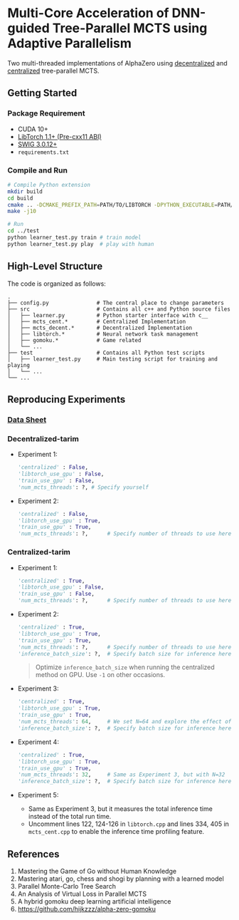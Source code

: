 # Multi-Core Acceleration of DNN-guided Tree-Parallel MCTS using Adaptive Parallelism

Two multi-threaded implementations of AlphaZero using [decentralized](https://dke.maastrichtuniversity.nl/m.winands/documents/multithreadedMCTS2.pdf) and [centralized](https://arxiv.org/abs/1810.11755) tree-parallel MCTS.

## Getting Started

### Package Requirement

* CUDA 10+
* [LibTorch 1.1+ (Pre-cxx11 ABI)](https://pytorch.org/get-started/locally/)
* [SWIG 3.0.12+](https://sourceforge.net/projects/swig/files/)
* `requirements.txt`

### Compile and Run

```bash
# Compile Python extension
mkdir build
cd build
cmake .. -DCMAKE_PREFIX_PATH=PATH/TO/LIBTORCH -DPYTHON_EXECUTABLE=PATH/TO/PYTHON -DCMAKE_BUILD_TYPE=Release
make -j10

# Run
cd ../test
python learner_test.py train # train model
python learner_test.py play  # play with human
```

## High-Level Structure

The code is organized as follows:

    .
    ├── config.py               # The central place to change parameters
    ├── src                     # Contains all c++ and Python source files
    │   ├── learner.py          # Python starter interface with c__
    │   ├── mcts_cent.*         # Centralized Implementation
    │   ├── mcts_decent.*       # Decentralized Implementation
    │   ├── libtorch.*          # Neural network task management
    │   ├── gomoku.*            # Game related
    │   └── ...              
    ├── test                    # Contains all Python test scripts
    │   ├── learner_test.py     # Main testing script for training and playing
    │   └── ...             
    └── ... 

## Reproducing Experiments

### [Data Sheet](https://docs.google.com/spreadsheets/d/1ah4ABjvCia2IQ4HzI3qgHpgjhnY7oYFXnCSYVJekD3E/edit?usp=sharing)

### Decentralized-tarim

* Experiment 1:

    ```python
    'centralized' : False,
    'libtorch_use_gpu' : False,
    'train_use_gpu' : False,
    'num_mcts_threads': ?, # Specify yourself
    ```

* Experiment 2:

    ```python
    'centralized' : False,
    'libtorch_use_gpu' : True,
    'train_use_gpu' : True,
    'num_mcts_threads': ?,      # Specify number of threads to use here
    ```

### Centralized-tarim

* Experiment 1:

    ```python
    'centralized' : True,
    'libtorch_use_gpu' : False,
    'train_use_gpu' : False,
    'num_mcts_threads': ?,      # Specify number of threads to use here
    ```

* Experiment 2:

    ```python
    'centralized' : True,
    'libtorch_use_gpu' : True,
    'train_use_gpu' : True,
    'num_mcts_threads': ?,      # Specify number of threads to use here
    'inference_batch_size': ?,  # Specify batch size for inference here
    ```

    > Optimize `inference_batch_size` when running the centralized method on GPU. Use `-1` on other occasions.

* Experiment 3:

    ```python
    'centralized' : True,
    'libtorch_use_gpu' : True,
    'train_use_gpu' : True,
    'num_mcts_threads': 64,     # We set N=64 and explore the effect of different batch sizes
    'inference_batch_size': ?,  # Specify batch size for inference here
    ```

* Experiment 4:

    ```python
    'centralized' : True,
    'libtorch_use_gpu' : True,
    'train_use_gpu' : True,
    'num_mcts_threads': 32,     # Same as Experiment 3, but with N=32
    'inference_batch_size': ?,  # Specify batch size for inference here
    ```

* Experiment 5:

  * Same as Experiment 3, but it measures the total inference time instead of the total run time.
  * Uncomment lines 122, 124-126 in `libtorch.cpp` and lines 334, 405 in `mcts_cent.cpp` to enable the inference time profiling feature.

## References

1. Mastering the Game of Go without Human Knowledge
2. Mastering atari, go, chess and shogi by planning with a learned model
3. Parallel Monte-Carlo Tree Search
4. An Analysis of Virtual Loss in Parallel MCTS
5. A hybrid gomoku deep learning artificial intelligence
6. <https://github.com/hijkzzz/alpha-zero-gomoku>
